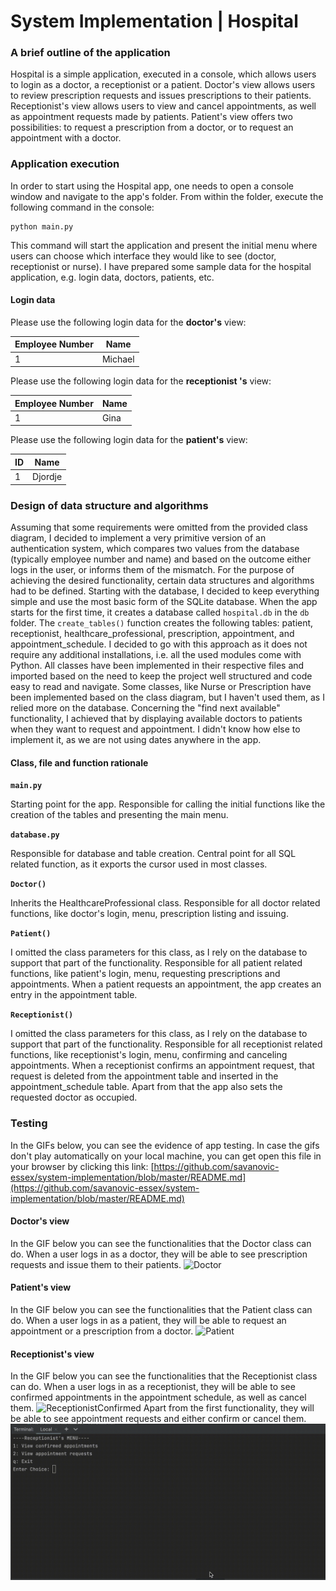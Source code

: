 # System Implementation | Hospital

### A brief outline of the application
Hospital is a simple application, executed in a console, which allows users to login as a doctor, a receptionist or a patient. Doctor's view allows users to review prescription requests and issues prescriptions to their patients. Receptionist's view allows users to view and cancel appointments, as well as appointment requests made by patients. Patient's view offers two possibilities: to request a prescription from a doctor, or to request an appointment with a doctor.

### Application execution
In order to start using the Hospital app, one needs to open a console window and navigate to the app's folder. From within the folder, execute the following command in the console:

    python main.py

This command will start the application and present the initial menu where users can choose which interface they would like to see (doctor, receptionist or nurse).
I have prepared some sample data for the hospital application, e.g. login data, doctors, patients, etc.

#### Login data
Please use the following login data for the **doctor's** view:

| Employee Number | Name    |
|-----------------|---------|
| 1               | Michael |

Please use the following login data for the **receptionist 's** view:

| Employee Number | Name |
|-----------------|------|
| 1               | Gina |

Please use the following login data for the **patient's** view:

| ID | Name    |
|----|---------|
| 1  | Djordje |

### Design of data structure and algorithms
Assuming that some requirements were omitted from the provided class diagram, I decided to implement a very primitive version of an authentication system, which compares two values from the database (typically employee number and name) and based on the outcome either logs in the user, or informs them of the mismatch. For the purpose of achieving the desired functionality, certain data structures and algorithms had to be defined. Starting with the database, I decided to keep everything simple and use the most basic form of the SQLite database. When the app starts for the first time, it creates a database called `hospital.db` in the `db` folder. The `create_tables()` function creates the following tables: patient, receptionist, healthcare_professional, prescription, appointment, and appointment_schedule. I decided to go with this approach as it does not require any additional installations, i.e. all the used modules come with Python.
All classes have been implemented in their respective files and imported based on the need to keep the project well structured and code easy to read and navigate.
Some classes, like Nurse or Prescription have been implemented based on the class diagram, but I haven't used them, as I relied more on the database.
Concerning the "find next available" functionality, I achieved that by displaying available doctors to patients when they want to request and appointment. I didn't know how else to implement it, as we are not using dates anywhere in the app.

#### Class, file and function rationale
**`main.py`**

Starting point for the app. Responsible for calling the initial functions like the creation of the tables and presenting the main menu.

**`database.py`**

Responsible for database and table creation. Central point for all SQL related function, as it exports the cursor used in most classes.

**`Doctor()`**

Inherits the HealthcareProfessional class. Responsible for all doctor related functions, like doctor's login, menu, prescription listing and issuing.

**`Patient()`**

I omitted the class parameters for this class, as I rely on the database to support that part of the functionality. Responsible for all patient related functions, like patient's login, menu, requesting prescriptions and appointments. When a patient requests an appointment, the app creates an entry in the appointment table.

**`Receptionist()`**

I omitted the class parameters for this class, as I rely on the database to support that part of the functionality. Responsible for all receptionist related functions, like receptionist's login, menu, confirming and canceling appointments. When a receptionist confirms an appointment request, that request is deleted from the appointment table and inserted in the appointment_schedule table. Apart from that the app also sets the requested doctor as occupied.

### Testing
In the GIFs below, you can see the evidence of app testing.
In case the gifs don't play automatically on your local machine, you can get open this file in your browser
by clicking this link: [https://github.com/savanovic-essex/system-implementation/blob/master/README.md](https://github.com/savanovic-essex/system-implementation/blob/master/README.md) 
#### Doctor's view
In the GIF below you can see the functionalities that the Doctor class can do.
When a user logs in as a doctor, they will be able to see prescription requests and issue them to their patients.
![Doctor](https://github.com/savanovic-essex/system-implementation/blob/master/assets/doctor.gif)
#### Patient's view
In the GIF below you can see the functionalities that the Patient class can do.
When a user logs in as a patient, they will be able to request an appointment or a prescription from a doctor.
![Patient](https://github.com/savanovic-essex/system-implementation/blob/master/assets/patient.gif)
#### Receptionist's view
In the GIF below you can see the functionalities that the Receptionist class can do.
When a user logs in as a receptionist, they will be able to see confirmed appointments in the appointment schedule, as well as cancel them.
![ReceptionistConfirmed](https://github.com/savanovic-essex/system-implementation/blob/master/assets/receptionist-confirmed.gif)
Apart from the first functionality, they will be able to see appointment requests and either confirm or cancel them.
![ReceptionistRequested](https://github.com/savanovic-essex/system-implementation/blob/master/assets/receptionist-requested.gif)